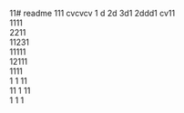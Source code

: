 11# readme 111
cvcvcv
1 d
2d
3d1 
2ddd1
cv11  
1111  
2211  
11231   
11111     
12111    
1111  
1  1
11  
11
1
11   
1 
1
1
 
